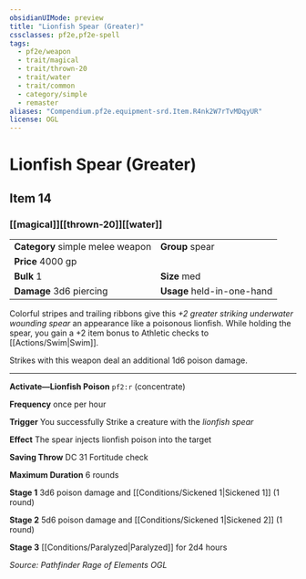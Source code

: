 ```yaml
---
obsidianUIMode: preview
title: "Lionfish Spear (Greater)"
cssclasses: pf2e,pf2e-spell
tags:
  - pf2e/weapon
  - trait/magical
  - trait/thrown-20
  - trait/water
  - trait/common
  - category/simple
  - remaster
aliases: "Compendium.pf2e.equipment-srd.Item.R4nk2W7rTvMDqyUR"
license: OGL
---
```

# Lionfish Spear (Greater)
## Item 14
### [[magical]][[thrown-20]][[water]]

|  |  |
| -- | -- |
| **Category** simple melee weapon | **Group** spear |
| **Price** 4000 gp |  |
| **Bulk** 1 | **Size** med |
| **Damage** 3d6 piercing  | **Usage** held-in-one-hand |



Colorful stripes and trailing ribbons give this _+2 greater striking underwater wounding spear_ an appearance like a poisonous lionfish. While holding the spear, you gain a +2 item bonus to Athletic checks to [[Actions/Swim|Swim]].

Strikes with this weapon deal an additional 1d6 poison damage.

* * *

**Activate—Lionfish Poison** `pf2:r` (concentrate)

**Frequency** once per hour

**Trigger** You successfully Strike a creature with the _lionfish spear_

**Effect** The spear injects lionfish poison into the target

**Saving Throw** DC 31 Fortitude check

**Maximum Duration** 6 rounds

**Stage 1** 3d6 poison damage and [[Conditions/Sickened 1|Sickened 1]] (1 round)

**Stage 2** 5d6 poison damage and [[Conditions/Sickened 1|Sickened 2]] (1 round)

**Stage 3** [[Conditions/Paralyzed|Paralyzed]] for 2d4 hours

*Source: Pathfinder Rage of Elements*
*OGL*